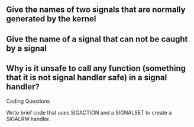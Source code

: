 ## Give the names of two signals that are normally generated by the kernel

## Give the name of a signal that can not be caught by a signal 

## Why is it unsafe to call any function (something that it is not signal handler safe) in a signal handler?

Coding Questions

Write brief code that uses SIGACTION and a SIGNALSET to create a SIGALRM handler.

